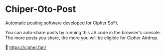 # Chiper-Oto-Post
Automatic posting software developed for Cipher SoFi.

You can auto-share posts by running this JS code in the browser's console.
The more posts you share, the more you will be eligible for Cipher Airdrop.

🔗 https://cipher.fan/

